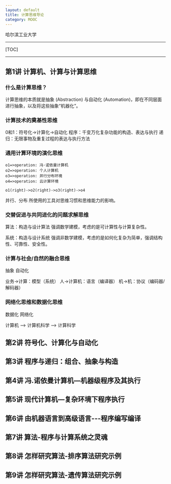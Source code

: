 ```yaml
---
layout: default
title: 计算思维导论
category: MOOC
---
```


哈尔滨工业大学

---

[TOC]

---

## 第1讲 计算机、计算与计算思维

### 什么是计算思维？

计算思维的本质就是抽象 (Abstraction) 与自动化 (Automation)，即在不同层面进行抽象，以及将这些抽象“机器化”。

### 计算技术的奠基性思维

0和1：符号化->计算化->自动化
程序：千变万化复杂功能的构造、表达与执行
递归：无限事物及重复过程的表达与执行方法

### 通用计算环境的演化思维

```flow
o1=>operation: 冯·诺依曼计算机
o2=>operation: 个人计算机
o3=>operation: 并行分布环境
o4=>operation: 云计算环境

o1(right)->o2(right)->o3(right)->o4
```

并行、分布
所使用的工具对思维习惯和思维能力的影响。

### 交替促进与共同进化的问题求解思维

算法：构造与设计算法
强调数学建模，考虑的是可计算性与计算复杂性。

系统：构造与设计系统
强调非数学建模，考虑的是如何化复杂为简单，强调结构性、可靠性、安全性。

### 计算与社会/自然的融合思维
抽象
自动化

业务->计算：模型（系统）
人->计算机：语言（编译器）
机->机：协议（编码器/解码器）

### 网络化思维和数据化思维
数据化
网络化

计算机 --> 计算机科学 --> 计算科学

## 第2讲 符号化、计算化与自动化
## 第3讲 程序与递归：组合、抽象与构造
## 第4讲 冯.诺依曼计算机—机器级程序及其执行
## 第5讲 现代计算机—复杂环境下程序执行
## 第6讲 由机器语言到高级语言---程序编写编译
## 第7讲 算法-程序与计算系统之灵魂
## 第8讲 怎样研究算法-排序算法研究示例
## 第9讲 怎样研究算法-遗传算法研究示例
